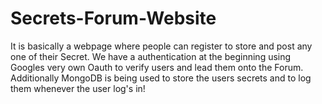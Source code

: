 # Secrets-Forum-Website
It is basically a webpage where people can register to store and post any one of their Secret. We have a authentication at the beginning using Googles very own Oauth to verify users and lead them onto the Forum. Additionally MongoDB is being used to store the users secrets and to log them whenever the user log's in!
